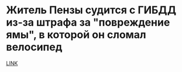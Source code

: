 # Житель Пензы судится с ГИБДД из-за штрафа за "повреждение ямы", в которой он сломал велосипед



[LINK](https://varlamov.ru/2827065.html)